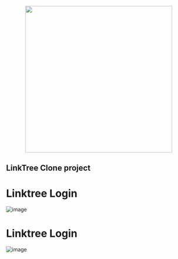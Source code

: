 <p align="center"><a href="https://laravel.com" target="_blank"><img src="https://raw.githubusercontent.com/laravel/art/master/logo-lockup/5%20SVG/2%20CMYK/1%20Full%20Color/laravel-logolockup-cmyk-red.svg" width="400"></a></p>

## LinkTree Clone project

# Linktree Login 

![image](https://user-images.githubusercontent.com/32661307/144702574-9870a844-0f4a-47d1-ae90-a1b36f2e9761.png)

# Linktree Login 

![image](https://user-images.githubusercontent.com/32661307/144702587-6bfd8467-5e0a-4411-a38c-8aeb7818a2f5.png)
